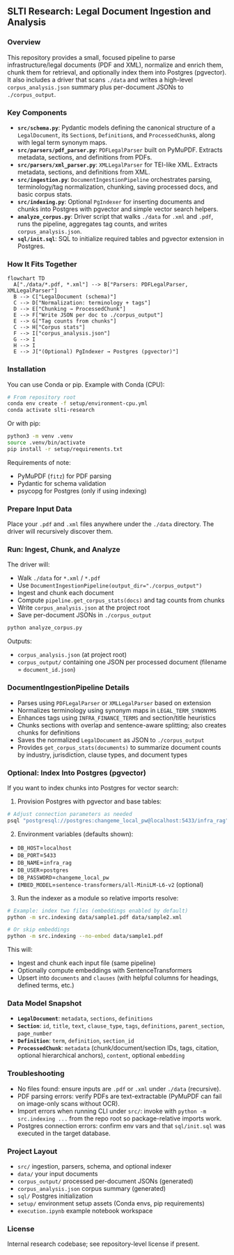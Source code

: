 ## SLTI Research: Legal Document Ingestion and Analysis

### Overview
This repository provides a small, focused pipeline to parse infrastructure/legal documents (PDF and XML), normalize and enrich them, chunk them for retrieval, and optionally index them into Postgres (pgvector). It also includes a driver that scans `./data` and writes a high-level `corpus_analysis.json` summary plus per-document JSONs to `./corpus_output`.

### Key Components
- **`src/schema.py`**: Pydantic models defining the canonical structure of a `LegalDocument`, its `Section`s, `Definition`s, and `ProcessedChunk`s, along with legal term synonym maps.
- **`src/parsers/pdf_parser.py`**: `PDFLegalParser` built on PyMuPDF. Extracts metadata, sections, and definitions from PDFs.
- **`src/parsers/xml_parser.py`**: `XMLLegalParser` for TEI-like XML. Extracts metadata, sections, and definitions from XML.
- **`src/ingestion.py`**: `DocumentIngestionPipeline` orchestrates parsing, terminology/tag normalization, chunking, saving processed docs, and basic corpus stats.
- **`src/indexing.py`**: Optional `PgIndexer` for inserting documents and chunks into Postgres with pgvector and simple vector search helpers.
- **`analyze_corpus.py`**: Driver script that walks `./data` for `.xml` and `.pdf`, runs the pipeline, aggregates tag counts, and writes `corpus_analysis.json`.
- **`sql/init.sql`**: SQL to initialize required tables and pgvector extension in Postgres.

### How It Fits Together
```mermaid
flowchart TD
  A["./data/*.pdf, *.xml"] --> B["Parsers: PDFLegalParser, XMLLegalParser"]
  B --> C["LegalDocument (schema)"]
  C --> D["Normalization: terminology + tags"]
  D --> E["Chunking → ProcessedChunk"]
  E --> F["Write JSON per doc to ./corpus_output"]
  E --> G["Tag counts from chunks"]
  C --> H["Corpus stats"]
  F --> I["corpus_analysis.json"]
  G --> I
  H --> I
  E --> J["(Optional) PgIndexer → Postgres (pgvector)"]
```

### Installation
You can use Conda or pip. Example with Conda (CPU):

```bash
# From repository root
conda env create -f setup/environment-cpu.yml
conda activate slti-research
```

Or with pip:

```bash
python3 -m venv .venv
source .venv/bin/activate
pip install -r setup/requirements.txt
```

Requirements of note:
- PyMuPDF (`fitz`) for PDF parsing
- Pydantic for schema validation
- psycopg for Postgres (only if using indexing)

### Prepare Input Data
Place your `.pdf` and `.xml` files anywhere under the `./data` directory. The driver will recursively discover them.

### Run: Ingest, Chunk, and Analyze
The driver will:
- Walk `./data` for `*.xml` / `*.pdf`
- Use `DocumentIngestionPipeline(output_dir="./corpus_output")`
- Ingest and chunk each document
- Compute `pipeline.get_corpus_stats(docs)` and tag counts from chunks
- Write `corpus_analysis.json` at the project root
- Save per-document JSONs in `./corpus_output`

```bash
python analyze_corpus.py
```

Outputs:
- `corpus_analysis.json` (at project root)
- `corpus_output/` containing one JSON per processed document (filename = `document_id.json`)

### DocumentIngestionPipeline Details
- Parses using `PDFLegalParser` or `XMLLegalParser` based on extension
- Normalizes terminology using synonym maps in `LEGAL_TERM_SYNONYMS`
- Enhances tags using `INFRA_FINANCE_TERMS` and section/title heuristics
- Chunks sections with overlap and sentence-aware splitting; also creates chunks for definitions
- Saves the normalized `LegalDocument` as JSON to `./corpus_output`
- Provides `get_corpus_stats(documents)` to summarize document counts by industry, jurisdiction, clause types, and document types

### Optional: Index Into Postgres (pgvector)
If you want to index chunks into Postgres for vector search:

1) Provision Postgres with pgvector and base tables:
```bash
# Adjust connection parameters as needed
psql "postgresql://postgres:changeme_local_pw@localhost:5433/infra_rag" -f sql/init.sql
```

2) Environment variables (defaults shown):
- `DB_HOST`=`localhost`
- `DB_PORT`=`5433`
- `DB_NAME`=`infra_rag`
- `DB_USER`=`postgres`
- `DB_PASSWORD`=`changeme_local_pw`
- `EMBED_MODEL`=`sentence-transformers/all-MiniLM-L6-v2` (optional)

3) Run the indexer as a module so relative imports resolve:
```bash
# Example: index two files (embeddings enabled by default)
python -m src.indexing data/sample1.pdf data/sample2.xml

# Or skip embeddings
python -m src.indexing --no-embed data/sample1.pdf
```
This will:
- Ingest and chunk each input file (same pipeline)
- Optionally compute embeddings with SentenceTransformers
- Upsert into `documents` and `clauses` (with helpful columns for headings, defined terms, etc.)

### Data Model Snapshot
- **`LegalDocument`**: `metadata`, `sections`, `definitions`
- **`Section`**: `id`, `title`, `text`, `clause_type`, `tags`, `definitions`, `parent_section`, `page_number`
- **`Definition`**: `term`, `definition`, `section_id`
- **`ProcessedChunk`**: `metadata` (chunk/document/section IDs, tags, citation, optional hierarchical anchors), `content`, optional `embedding`

### Troubleshooting
- No files found: ensure inputs are `.pdf` or `.xml` under `./data` (recursive).
- PDF parsing errors: verify PDFs are text-extractable (PyMuPDF can fail on image-only scans without OCR).
- Import errors when running CLI under `src/`: invoke with `python -m src.indexing ...` from the repo root so package-relative imports work.
- Postgres connection errors: confirm env vars and that `sql/init.sql` was executed in the target database.

### Project Layout
- `src/` ingestion, parsers, schema, and optional indexer
- `data/` your input documents
- `corpus_output/` processed per-document JSONs (generated)
- `corpus_analysis.json` corpus summary (generated)
- `sql/` Postgres initialization
- `setup/` environment setup assets (Conda envs, pip requirements)
- `execution.ipynb` example notebook workspace

### License
Internal research codebase; see repository-level license if present. 
